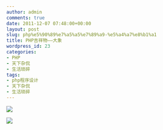 ```yaml
---
author: admin
comments: true
date: 2011-12-07 07:48:00+00:00
layout: post
slug: php%e5%90%89%e7%a5%a5%e7%89%a9-%e5%a4%a7%e8%b1%a1
title: PHP吉祥物——大象
wordpress_id: 23
categories:
- PHP
- 天下杂侃
- 生活琐碎
tags:
- php程序设计
- 天下杂侃
- 生活琐碎
---
```





![](http://akmumu-wordpress.stor.sinaapp.com/wp-content/uploads/pic/0_1323244208FXsf.gif)




![](http://akmumu-wordpress.stor.sinaapp.com/wp-content/uploads/pic/0_1323244228lsSH.gif)



